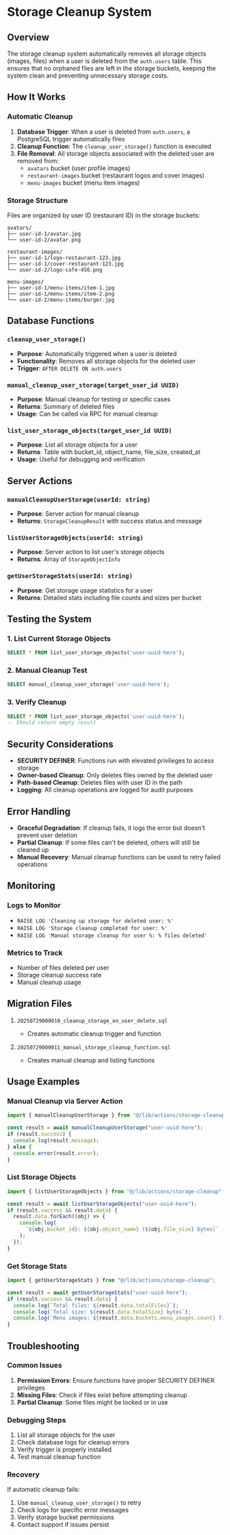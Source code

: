 # Storage Cleanup System

## Overview

The storage cleanup system automatically removes all storage objects (images, files) when a user is deleted from the `auth.users` table. This ensures that no orphaned files are left in the storage buckets, keeping the system clean and preventing unnecessary storage costs.

## How It Works

### Automatic Cleanup

1. **Database Trigger**: When a user is deleted from `auth.users`, a PostgreSQL trigger automatically fires
2. **Cleanup Function**: The `cleanup_user_storage()` function is executed
3. **File Removal**: All storage objects associated with the deleted user are removed from:
   - `avatars` bucket (user profile images)
   - `restaurant-images` bucket (restaurant logos and cover images)
   - `menu-images` bucket (menu item images)

### Storage Structure

Files are organized by user ID (restaurant ID) in the storage buckets:

```
avatars/
├── user-id-1/avatar.jpg
└── user-id-2/avatar.png

restaurant-images/
├── user-id-1/logo-restaurant-123.jpg
├── user-id-1/cover-restaurant-123.jpg
└── user-id-2/logo-cafe-456.png

menu-images/
├── user-id-1/menu-items/item-1.jpg
├── user-id-1/menu-items/item-2.png
└── user-id-2/menu-items/burger.jpg
```

## Database Functions

### `cleanup_user_storage()`

- **Purpose**: Automatically triggered when a user is deleted
- **Functionality**: Removes all storage objects for the deleted user
- **Trigger**: `AFTER DELETE ON auth.users`

### `manual_cleanup_user_storage(target_user_id UUID)`

- **Purpose**: Manual cleanup for testing or specific cases
- **Returns**: Summary of deleted files
- **Usage**: Can be called via RPC for manual cleanup

### `list_user_storage_objects(target_user_id UUID)`

- **Purpose**: List all storage objects for a user
- **Returns**: Table with bucket_id, object_name, file_size, created_at
- **Usage**: Useful for debugging and verification

## Server Actions

### `manualCleanupUserStorage(userId: string)`

- **Purpose**: Server action for manual cleanup
- **Returns**: `StorageCleanupResult` with success status and message

### `listUserStorageObjects(userId: string)`

- **Purpose**: Server action to list user's storage objects
- **Returns**: Array of `StorageObjectInfo`

### `getUserStorageStats(userId: string)`

- **Purpose**: Get storage usage statistics for a user
- **Returns**: Detailed stats including file counts and sizes per bucket

## Testing the System

### 1. List Current Storage Objects

```sql
SELECT * FROM list_user_storage_objects('user-uuid-here');
```

### 2. Manual Cleanup Test

```sql
SELECT manual_cleanup_user_storage('user-uuid-here');
```

### 3. Verify Cleanup

```sql
SELECT * FROM list_user_storage_objects('user-uuid-here');
-- Should return empty result
```

## Security Considerations

- **SECURITY DEFINER**: Functions run with elevated privileges to access storage
- **Owner-based Cleanup**: Only deletes files owned by the deleted user
- **Path-based Cleanup**: Deletes files with user ID in the path
- **Logging**: All cleanup operations are logged for audit purposes

## Error Handling

- **Graceful Degradation**: If cleanup fails, it logs the error but doesn't prevent user deletion
- **Partial Cleanup**: If some files can't be deleted, others will still be cleaned up
- **Manual Recovery**: Manual cleanup functions can be used to retry failed operations

## Monitoring

### Logs to Monitor

- `RAISE LOG 'Cleaning up storage for deleted user: %'`
- `RAISE LOG 'Storage cleanup completed for user: %'`
- `RAISE LOG 'Manual storage cleanup for user %: % files deleted'`

### Metrics to Track

- Number of files deleted per user
- Storage cleanup success rate
- Manual cleanup usage

## Migration Files

1. `20250729000010_cleanup_storage_on_user_delete.sql`
   - Creates automatic cleanup trigger and function

2. `20250729000011_manual_storage_cleanup_function.sql`
   - Creates manual cleanup and listing functions

## Usage Examples

### Manual Cleanup via Server Action

```typescript
import { manualCleanupUserStorage } from "@/lib/actions/storage-cleanup";

const result = await manualCleanupUserStorage("user-uuid-here");
if (result.success) {
  console.log(result.message);
} else {
  console.error(result.error);
}
```

### List Storage Objects

```typescript
import { listUserStorageObjects } from "@/lib/actions/storage-cleanup";

const result = await listUserStorageObjects("user-uuid-here");
if (result.success && result.data) {
  result.data.forEach((obj) => {
    console.log(
      `${obj.bucket_id}: ${obj.object_name} (${obj.file_size} bytes)`
    );
  });
}
```

### Get Storage Stats

```typescript
import { getUserStorageStats } from "@/lib/actions/storage-cleanup";

const result = await getUserStorageStats("user-uuid-here");
if (result.success && result.data) {
  console.log(`Total files: ${result.data.totalFiles}`);
  console.log(`Total size: ${result.data.totalSize} bytes`);
  console.log(`Menu images: ${result.data.buckets.menu_images.count} files`);
}
```

## Troubleshooting

### Common Issues

1. **Permission Errors**: Ensure functions have proper SECURITY DEFINER privileges
2. **Missing Files**: Check if files exist before attempting cleanup
3. **Partial Cleanup**: Some files might be locked or in use

### Debugging Steps

1. List all storage objects for the user
2. Check database logs for cleanup errors
3. Verify trigger is properly installed
4. Test manual cleanup function

### Recovery

If automatic cleanup fails:

1. Use `manual_cleanup_user_storage()` to retry
2. Check logs for specific error messages
3. Verify storage bucket permissions
4. Contact support if issues persist
